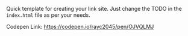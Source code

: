 Quick template for creating your link site. Just change the TODO in the `index.html` file as per your needs.

Codepen Link: https://codepen.io/rayc2045/pen/OJVQLMJ